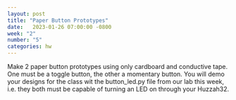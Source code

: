 ```yaml
---
layout: post
title: "Paper Button Prototypes"
date:   2023-01-26 07:00:00 -0800
week: "2"
number: "5"
categories: hw
---
```


Make 2 paper button prototypes using only cardboard and conductive tape. One must be a toggle button, the other a momentary button. You will demo your designs for the class wit the button_led.py file from our lab this week, i.e. they both must be capable of turning an LED on through your Huzzah32.
